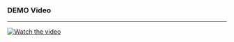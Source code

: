 ### DEMO Video
****
[![Watch the video](https://img.youtube.com/vi/BQc44tQKR9o/maxresdefault.jpg)](https://youtube.com/shorts/BQc44tQKR9o)
